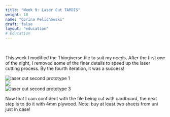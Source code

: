 ```yaml
---
title: "Week 9: Laser Cut TARDIS"
weight: 10
name: "Corina Pelichowski"
draft: false
layout: "education"
# Education
---
```

<div class="container">
  <br>
  <p>
    This week I modified the Thingiverse file to suit my needs. After the first one of the night, I removed some of the finer details to speed up the laser cutting process. By the fourth iteration, it was a success!
  </p>
  <!--IMAGES-->
  <div class="card-group">
    <div class="card">
      <div class="card-body">
        <img src="/img/master_of_design/masters_edt/edt_9_1.jpg" alt="laser cut second prototype 1">
      </div>
    </div>
    <div class="card">
      <div class="card-body">
        <img src="/img/master_of_design/masters_edt/edt_9_2.jpg" aalt="laser cut second prototype 2">
      </div>
    </div>
    <div class="card">
      <div class="card-body">
        <img src="/img/master_of_design/masters_edt/edt_9_3.jpg" alt="laser cut second prototype 3">
      </div>
    </div>
  </div>
  <!--IMAGES -->
  <p>
    Now that I cam confident with the file being cut with cardboard, the next step is to do it with 4mm plywood. Note: buy at least two sheets from uni just in case!
  </p>
</div>